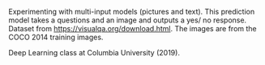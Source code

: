 Experimenting with multi-input models (pictures and text). This prediction model takes a questions and an image and outputs a yes/ no response. Dataset from https://visualqa.org/download.html. The images are from the COCO 2014 training images.

Deep Learning class at Columbia University (2019). 